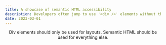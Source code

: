 ```yaml
---
title: A showcase of semantic HTML accessibility 
description: Developers often jump to use '<div />' elements without thinking about what that means for accessibility
date: 2023-03-01
---
```

<script>
import Header from '$lib/components/Header.svelte'
import Showcase from '$lib/components/AccessibilityShowcase.svelte'
</script>

<Header metadata="{metadata}">

Div elements should only be used for layouts. Semantic HTML should be used for everything else.

</Header>

<Showcase />

